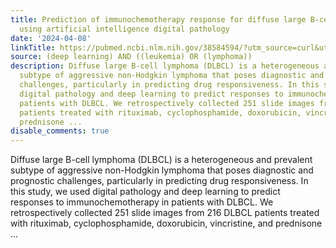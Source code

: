 ```yaml
---
title: Prediction of immunochemotherapy response for diffuse large B-cell lymphoma
  using artificial intelligence digital pathology
date: '2024-04-08'
linkTitle: https://pubmed.ncbi.nlm.nih.gov/38584594/?utm_source=curl&utm_medium=rss&utm_campaign=pubmed-2&utm_content=1byXLWG-5Hn0_qdLgZYpDfLA2UWGhGNgZGereuo1rJN2aoAQXP&fc=20220814223158&ff=20240409180647&v=2.18.0.post9+e462414
source: (deep learning) AND ((leukemia) OR (lymphoma))
description: Diffuse large B-cell lymphoma (DLBCL) is a heterogeneous and prevalent
  subtype of aggressive non-Hodgkin lymphoma that poses diagnostic and prognostic
  challenges, particularly in predicting drug responsiveness. In this study, we used
  digital pathology and deep learning to predict responses to immunochemotherapy in
  patients with DLBCL. We retrospectively collected 251 slide images from 216 DLBCL
  patients treated with rituximab, cyclophosphamide, doxorubicin, vincristine, and
  prednisone ...
disable_comments: true
---
```

Diffuse large B-cell lymphoma (DLBCL) is a heterogeneous and prevalent subtype of aggressive non-Hodgkin lymphoma that poses diagnostic and prognostic challenges, particularly in predicting drug responsiveness. In this study, we used digital pathology and deep learning to predict responses to immunochemotherapy in patients with DLBCL. We retrospectively collected 251 slide images from 216 DLBCL patients treated with rituximab, cyclophosphamide, doxorubicin, vincristine, and prednisone ...